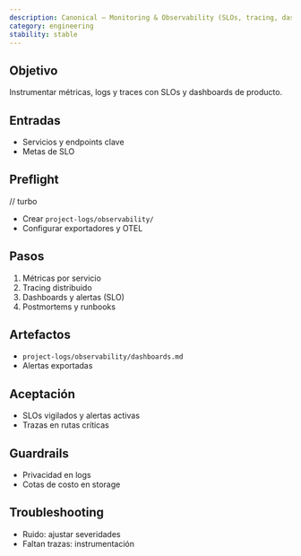 ```yaml
---
description: Canonical — Monitoring & Observability (SLOs, tracing, dashboards)
category: engineering
stability: stable
---
```


## Objetivo
Instrumentar métricas, logs y traces con SLOs y dashboards de producto.

## Entradas
- Servicios y endpoints clave
- Metas de SLO

## Preflight
// turbo
- Crear `project-logs/observability/`
- Configurar exportadores y OTEL

## Pasos
1) Métricas por servicio
2) Tracing distribuido
3) Dashboards y alertas (SLO)
4) Postmortems y runbooks

## Artefactos
- `project-logs/observability/dashboards.md`
- Alertas exportadas

## Aceptación
- SLOs vigilados y alertas activas
- Trazas en rutas críticas

## Guardrails
- Privacidad en logs
- Cotas de costo en storage

## Troubleshooting
- Ruido: ajustar severidades
- Faltan trazas: instrumentación
